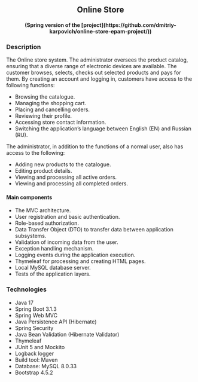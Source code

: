 <h2 align="center">Online Store</h2>
<h4 align="center">(Spring version of the [project](https://github.com/dmitriy-karpovich/online-store-epam-project/))</h4>

### Description
The Online store system.
The administrator oversees the product catalog, ensuring that a diverse range of electronic devices are available. 
The customer browses, selects, checks out selected products and pays for them.
By creating an account and logging in, customers have access to the following functions:

* Browsing the catalogue.
* Managing the shopping cart.
* Placing and cancelling orders.
* Reviewing their profile.
* Accessing store contact information.
* Switching the application’s language between English (EN) and Russian (RU).

The administrator, in addition to the functions of a normal user, also has access to the following:

* Adding new products to the catalogue.
* Editing product details.
* Viewing and processing all active orders.
* Viewing and processing all completed orders.

#### Main components
* The MVC architecture.
* User registration and basic authentication.
* Role-based authorization.
* Data Transfer Object (DTO) to transfer data between application subsystems.
* Validation of incoming data from the user.
* Exception handling mechanism.
* Logging events during the application execution.
* Thymeleaf for processing and creating HTML pages.
* Local MySQL database server.
* Tests of the application layers.

### Technologies
* Java 17
* Spring Boot 3.1.3
* Spring Web MVC
* Java Persistence API (Hibernate)
* Spring Security
* Java Bean Validation (Hibernate Validator)
* Thymeleaf
* JUnit 5 and Mockito
* Logback logger
* Build tool: Maven
* Database: MySQL 8.0.33
* Bootstrap 4.5.2